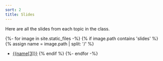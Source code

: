 ```yaml
---
sort: 2
title: Slides
---
```


Here are all the slides from each topic in the class.


{%- for image in site.static_files -%}
{% if image.path contains 'slides' %}
{% assign name = image.path | split: '/' %}
- [{{name[3]}}]({{site.baseurl}}{{image.path}})
{% endif %}
{%- endfor -%}
